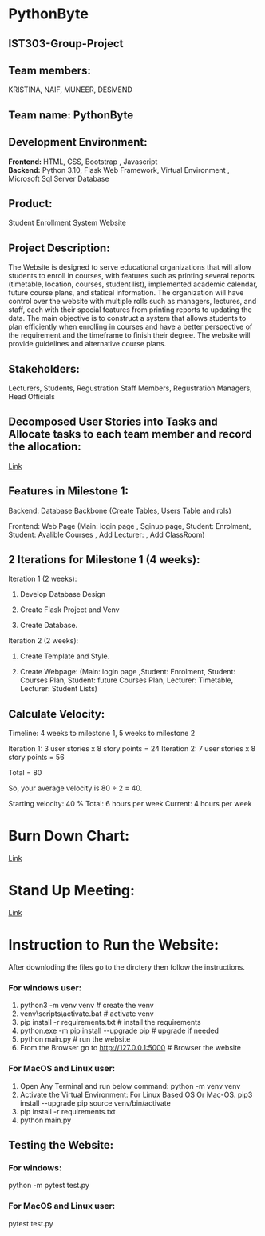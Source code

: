 # **PythonByte**   
## IST303-Group-Project    
## **Team members:** 
KRISTINA, NAIF, MUNEER, DESMEND       

## **Team name: PythonByte**   

## **Development Environment:**
**Frontend:** HTML, CSS, Bootstrap , Javascript   
**Backend:** Python 3.10, Flask Web Framework, Virtual Environment , Microsoft Sql Server Database    


## **Product:**
Student Enrollment System Website   

## **Project Description:**

The Website is designed to serve educational organizations that will allow students to enroll in courses, with features such as printing several reports (timetable, location, courses, student list), implemented academic calendar, future course plans, and statical information. The organization will have control over the website with multiple rolls such as managers, lectures, and staff, each with their special features from printing reports to updating the data. 
The main objective is to construct a system that allows students to plan efficiently when enrolling in courses and have a better perspective of the requirement and the timeframe to finish their degree. The website will provide guidelines and alternative course plans. 

  
  
## **Stakeholders:**
Lecturers, Students, Regustration Staff Members, Regustration Managers, Head Officials   
    
## **Decomposed User Stories into Tasks and Allocate tasks to each team member and record the allocation:**  
 [Link](https://github.com/Smamuneermogni11/PythonByte/blob/dbd955c6568bd190501809b20042b123f04677fa/User%20Stories%20broken%20into%20Tasks%20with%20Team%20Member%20Allocated.pdf)       

## Features in Milestone 1: 

Backend: Database Backbone (Create Tables, Users Table and rols)  

Frontend: Web Page (Main: login page , Sginup page, Student: Enrolment, Student: Avalible Courses , Add Lecturer: , Add ClassRoom)

## 2 Iterations for Milestone 1 (4 weeks):
Iteration 1 (2 weeks): 

1. Develop Database Design 

2. Create Flask Project and Venv 

3. Create Database.	 

Iteration 2 (2 weeks): 

1. Create Template and Style.  

2. Create Webpage: (Main: login page ,Student: Enrolment, Student: Courses Plan, Student: future Courses Plan, Lecturer: Timetable, Lecturer: Student Lists) 

## Calculate Velocity:

Timeline: 4 weeks to milestone 1, 5 weeks to milestone 2

Iteration 1: 3 user stories x 8 story points = 24
Iteration 2: 7 user stories x 8 story points = 56

Total = 80

So, your average velocity is 80 ÷ 2 = 40.

Starting velocity: 40 %
Total: 6 hours per week
Current: 4 hours per week


# Burn Down Chart:

[Link](https://cgu0-my.sharepoint.com/:x:/g/personal/naif_alblawi_cgu_edu/EbCUGVcGgQhFhw6ms9QRkyoBjbVyxxy0AC-dhmHFM0yjsQ?e=fc0rfN)

# Stand Up Meeting:

[Link](https://cgu0-my.sharepoint.com/:w:/g/personal/naif_alblawi_cgu_edu/ETbM1UMhSCBIk1TWXlAk8RgB1zL2sjUGkMI1gdLABZNXiQ?e=b1Bibx)



# Instruction to Run the Website:
After downloding the files go to the dirctery then follow the instructions.
### For windows user:
1. python3 -m venv venv # create the venv
2. venv\scripts\activate.bat # activate venv
3. pip install -r requirements.txt  # install the requirements
4. python.exe -m pip install --upgrade pip # upgrade if needed
5. python main.py # run the website
6. From the Browser go to  http://127.0.0.1:5000  # Browser the website



### For MacOS and Linux user:
1. Open Any Terminal and run below command:
python -m venv venv
2. Activate the Virtual Environment:
For Linux Based OS Or Mac-OS.
pip3 install --upgrade pip
source venv/bin/activate
3. pip install -r requirements.txt
4. python main.py


## Testing the Website: 
### For windows: 
python -m pytest test.py

### For MacOS and Linux user: 
pytest test.py

